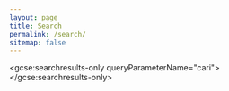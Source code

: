 ```yaml
---
layout: page
title: Search
permalink: /search/
sitemap: false
---
```


<script>
  (function() {
    var cx = '007403992188975548092:zz2ezdxqrfn';
    var gcse = document.createElement('script');
    gcse.type = 'text/javascript';
    gcse.async = true;
    gcse.src = 'https://cse.google.com/cse.js?cx=' + cx;
    var s = document.getElementsByTagName('script')[0];
    s.parentNode.insertBefore(gcse, s);
  })();
</script>

<gcse:searchresults-only queryParameterName="cari"></gcse:searchresults-only>
